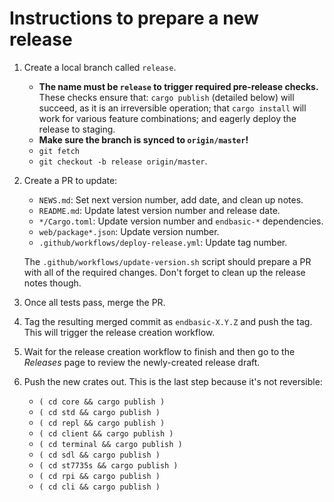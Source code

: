 # Instructions to prepare a new release

1.  Create a local branch called `release`.

    *   **The name must be `release` to trigger required pre-release checks.**
        These checks ensure that: `cargo publish` (detailed below) will succeed,
        as it is an irreversible operation; that `cargo install` will work
        for various feature combinations; and eagerly deploy the release to
        staging.
    *   **Make sure the branch is synced to `origin/master`!**
    *   `git fetch`
    *   `git checkout -b release origin/master`.

1.  Create a PR to update:

    *   `NEWS.md`: Set next version number, add date, and clean up notes.
    *   `README.md`: Update latest version number and release date.
    *   `*/Cargo.toml`: Update version number and `endbasic-*` dependencies.
    *   `web/package*.json`: Update version number.
    *   `.github/workflows/deploy-release.yml`: Update tag number.

    The `.github/workflows/update-version.sh` script should prepare a PR with
    all of the required changes. Don't forget to clean up the release notes
    though.

1.  Once all tests pass, merge the PR.

1.  Tag the resulting merged commit as `endbasic-X.Y.Z` and push the tag. This
    will trigger the release creation workflow.

1.  Wait for the release creation workflow to finish and then go to the
    *Releases* page to review the newly-created release draft.

1.  Push the new crates out. This is the last step because it's not reversible:

    *   `( cd core && cargo publish )`
    *   `( cd std && cargo publish )`
    *   `( cd repl && cargo publish )`
    *   `( cd client && cargo publish )`
    *   `( cd terminal && cargo publish )`
    *   `( cd sdl && cargo publish )`
    *   `( cd st7735s && cargo publish )`
    *   `( cd rpi && cargo publish )`
    *   `( cd cli && cargo publish )`
